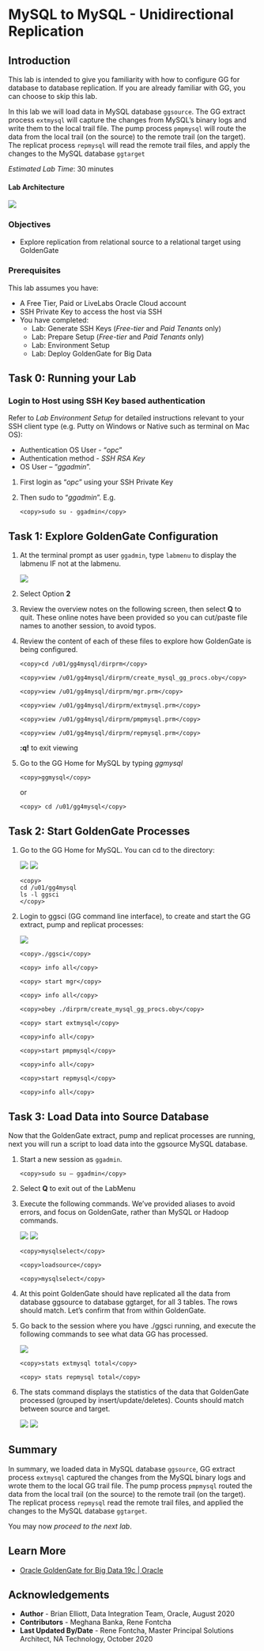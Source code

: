 #  MySQL to MySQL - Unidirectional Replication

## Introduction

This lab is intended to give you familiarity with how to configure GG for database to database replication. If you are already familiar with GG, you can choose to skip this lab.

In this lab we will load data in MySQL database `ggsource`. The GG extract process `extmysql` will capture the changes from MySQL’s binary logs and write them to the local trail file. The pump process `pmpmysql` will route the data from the local trail (on the source) to the remote trail (on the target). The replicat process `repmysql` will read the remote trail files, and apply the changes to the MySQL database `ggtarget`

*Estimated Lab Time*:  30 minutes

#### Lab Architecture
 ![](./images/image200_1.png " ")

### Objectives
- Explore replication from relational source to a relational target using GoldenGate

### Prerequisites
This lab assumes you have:
- A Free Tier, Paid or LiveLabs Oracle Cloud account
- SSH Private Key to access the host via SSH
- You have completed:
    - Lab: Generate SSH Keys (*Free-tier* and *Paid Tenants* only)
    - Lab: Prepare Setup (*Free-tier* and *Paid Tenants* only)
    - Lab: Environment Setup
    - Lab: Deploy GoldenGate for Big Data

## Task 0: Running your Lab
### Login to Host using SSH Key based authentication
Refer to *Lab Environment Setup* for detailed instructions relevant to your SSH client type (e.g. Putty on Windows or Native such as terminal on Mac OS):
  - Authentication OS User - “*opc*”
  - Authentication method - *SSH RSA Key*
  - OS User – “*ggadmin*”.

1. First login as “*opc*” using your SSH Private Key

2. Then sudo to “*ggadmin*”. E.g.

    ```
    <copy>sudo su - ggadmin</copy>
    ```

## Task 1: Explore GoldenGate Configuration
1. At the terminal prompt as user `ggadmin`, type  `labmenu` to display the labmenu IF not at the labmenu.

    ![](./images/labmenu_opt1.png " ")

2. Select Option **2**

3. Review the overview notes on the following screen, then select **Q** to quit. These online notes have been provided so you can cut/paste file names to another session, to avoid typos.

4. Review the content of each of these files to explore how GoldenGate is being configured.

    ```
    <copy>cd /u01/gg4mysql/dirprm</copy>
    ```
    ```
    <copy>view /u01/gg4mysql/dirprm/create_mysql_gg_procs.oby</copy>
    ```
    ```
    <copy>view /u01/gg4mysql/dirprm/mgr.prm</copy>
    ```
    ```
    <copy>view /u01/gg4mysql/dirprm/extmysql.prm</copy>
    ```
    ```
    <copy>view /u01/gg4mysql/dirprm/pmpmysql.prm</copy>
    ```
    ```
    <copy>view /u01/gg4mysql/dirprm/repmysql.prm</copy>
    ```
    **:q!** to exit viewing

5. Go to the GG Home for MySQL by typing *ggmysql*

    ```
    <copy>ggmysql</copy>
    ```

    or

    ```
    <copy> cd /u01/gg4mysql</copy>
    ```

## Task 2: Start GoldenGate Processes

1. Go to the GG Home for MySQL. You can cd to the directory:

    ![](./images/a_2.png " ")
    ![](./images/a3.png " ")

    ```
    <copy>
    cd /u01/gg4mysql
    ls -l ggsci
    </copy>
    ```

2. Login to ggsci (GG command line interface), to create and start the GG extract, pump and replicat
processes:

    ![](./images/a4.png " ")

    ```  
    <copy>./ggsci</copy>
    ```
    ```
    <copy> info all</copy>
    ```
    ```
    <copy> start mgr</copy>
    ```
    ```
    <copy> info all</copy>
    ```
    ```
    <copy>obey ./dirprm/create_mysql_gg_procs.oby</copy>
    ```
    ```
    <copy> start extmysql</copy>
    ```
    ```
    <copy>info all</copy>
    ```
    ```
    <copy>start pmpmysql</copy>
    ```
    ```
    <copy>info all</copy>
    ```
    ```
    <copy>start repmysql</copy>
    ```

    ```
    <copy>info all</copy>
    ```
## Task 3: Load Data into Source Database

Now that the GoldenGate extract, pump and replicat processes are running, next you will run a script to load data into the ggsource MySQL database.

1. Start a new session as `ggadmin`.

    ```
    <copy>sudo su – ggadmin</copy>
    ```
2. Select  **Q**  to exit out of the LabMenu

3. Execute the following commands. We’ve provided aliases to avoid errors, and focus on GoldenGate, rather than MySQL or Hadoop commands.

     ![](./images/a5.png " ")
     ![](./images/a6.png " ")

    ```
    <copy>mysqlselect</copy>
    ```
    ```
    <copy>loadsource</copy>
    ```
    ```
    <copy>mysqlselect</copy>
    ```

4. At this point GoldenGate should have replicated all the data from database ggsource to database ggtarget, for all 3 tables. The rows should match. Let’s confirm that from within GoldenGate.

5. Go back to the session where you have ./ggsci running, and execute the following commands to see what data GG has processed.

      ![](./images/a7.png " ")

    ```
    <copy>stats extmysql total</copy>
    ```
    ```
    <copy> stats repmysql total</copy>
    ```

6.  The stats command displays the statistics of the data that GoldenGate processed (grouped by insert/update/deletes). Counts should match between source and target.

    ![](./images/a8.png " ")
    ![](./images/a9.png " ")

## Summary
In summary, we loaded data in MySQL database `ggsource`, GG extract process `extmysql` captured the changes from the MySQL binary logs and wrote them to the local GG trail file. The pump process `pmpmysql` routed the data from the local trail (on the source) to the remote trail (on the target). The replicat process `repmysql` read the remote trail files, and applied the changes to the MySQL database `ggtarget`.

You may now *proceed to the next lab*.

## Learn More

* [Oracle GoldenGate for Big Data 19c | Oracle](https://www.oracle.com/middleware/data-integration/goldengate/big-data/)

## Acknowledgements
* **Author** - Brian Elliott, Data Integration Team, Oracle, August 2020
* **Contributors** - Meghana Banka, Rene Fontcha
* **Last Updated By/Date** - Rene Fontcha, Master Principal Solutions Architect, NA Technology, October 2020
